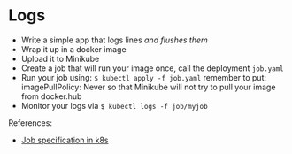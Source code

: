 # Logs

* Write a simple app that logs lines *and flushes them*
* Wrap it up in a docker image
* Upload it to Minikube
* Create a job that will run your image once, call the deployment `job.yaml`
* Run your job using:
    `$ kubectl apply -f job.yaml`
    remember to put:
        imagePullPolicy: Never
    so that Minikube will not try to pull your image from docker.hub
* Monitor your logs via
    `$ kubectl logs -f job/myjob`

References:
* [Job specification in k8s](https://kubernetes.io/docs/concepts/workloads/controllers/job)
